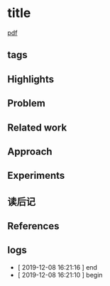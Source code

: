 # title
[pdf](https://gking.harvard.edu/files/0s.pdf)

## tags

## Highlights

## Problem

## Related work

## Approach

## Experiments

## 读后记

## References

## logs
* [ 2019-12-08 16:21:16 ] end
* [ 2019-12-08 16:21:10 ] begin
